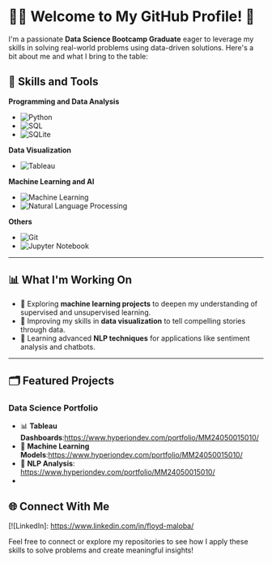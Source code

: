 # 👩‍💻 Welcome to My GitHub Profile! 👋  

I'm a passionate **Data Science Bootcamp Graduate** eager to leverage my skills in solving real-world problems using data-driven solutions. Here's a bit about me and what I bring to the table:  

## 🧰 Skills and Tools  

**Programming and Data Analysis**  
- ![Python](https://img.shields.io/badge/-Python-3776AB?style=flat-square&logo=python&logoColor=white)  
- ![SQL](https://img.shields.io/badge/-SQL-4479A1?style=flat-square&logo=postgresql&logoColor=white)  
- ![SQLite](https://img.shields.io/badge/-SQLite-003B57?style=flat-square&logo=sqlite&logoColor=white)  

**Data Visualization**  
- ![Tableau](https://img.shields.io/badge/-Tableau-E97627?style=flat-square&logo=tableau&logoColor=white)  

**Machine Learning and AI**  
- ![Machine Learning](https://img.shields.io/badge/-Machine%20Learning-0078D7?style=flat-square&logo=tensorflow&logoColor=white)  
- ![Natural Language Processing](https://img.shields.io/badge/-NLP-4A154B?style=flat-square&logo=spacy&logoColor=white)  

**Others**  
- ![Git](https://img.shields.io/badge/-Git-F05032?style=flat-square&logo=git&logoColor=white)  
- ![Jupyter Notebook](https://img.shields.io/badge/-Jupyter-FF6F00?style=flat-square&logo=jupyter&logoColor=white)  

---

## 📊 What I'm Working On  

- 🔭 Exploring **machine learning projects** to deepen my understanding of supervised and unsupervised learning.  
- 🌱 Improving my skills in **data visualization** to tell compelling stories through data.  
- 📘 Learning advanced **NLP techniques** for applications like sentiment analysis and chatbots.  

---

## 🗂️ Featured Projects  

### **Data Science Portfolio**  
- 📊 **Tableau Dashboards**:https://www.hyperiondev.com/portfolio/MM24050015010/
- 🤖 **Machine Learning Models**:https://www.hyperiondev.com/portfolio/MM24050015010/
- 📝 **NLP Analysis**: https://www.hyperiondev.com/portfolio/MM24050015010/
- 
## 🌐 Connect With Me  

[![LinkedIn]: https://www.linkedin.com/in/floyd-maloba/ 

Feel free to connect or explore my repositories to see how I apply these skills to solve problems and create meaningful insights!  
